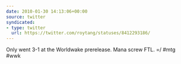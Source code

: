 ```yaml
---
date: 2010-01-30 14:13:06+00:00
source: twitter
syndicated:
- type: twitter
  url: https://twitter.com/roytang/statuses/8412293186/
---
```


Only went 3-1 at the Worldwake prerelease. Mana screw FTL. =/ #mtg #wwk